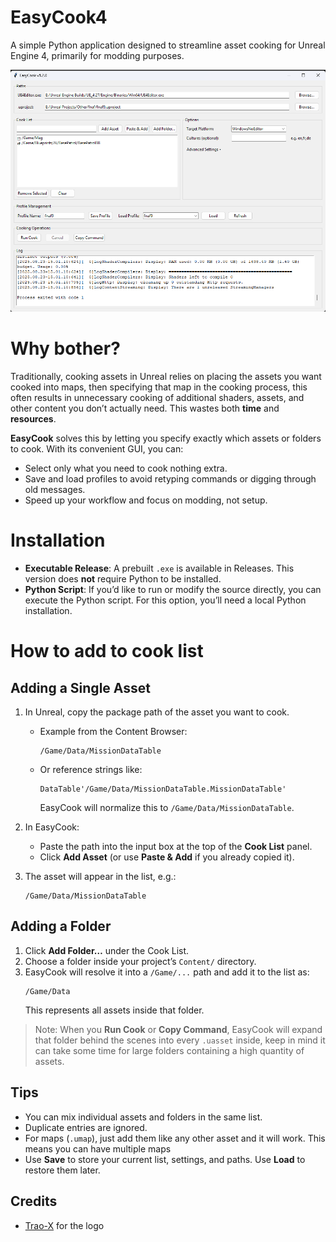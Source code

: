 # EasyCook4
A simple Python application designed to streamline asset cooking for Unreal Engine 4, primarily for modding purposes.

![preview](resources/preview.png)

# Why bother?
Traditionally, cooking assets in Unreal relies on placing the assets you want cooked into maps, then specifying that map in the cooking process, this often results in unnecessary cooking of additional shaders, assets, and other content you don’t actually need. This wastes both **time** and **resources**.

**EasyCook** solves this by letting you specify exactly which assets or folders to cook. With its convenient GUI, you can:
* Select only what you need to cook nothing extra.
* Save and load profiles to avoid retyping commands or digging through old messages.
* Speed up your workflow and focus on modding, not setup.

# Installation
* **Executable Release**: A prebuilt `.exe` is available in Releases. This version does **not** require Python to be installed.
* **Python Script**: If you’d like to run or modify the source directly, you can execute the Python script. For this option, you’ll need a local Python installation.

# How to add to cook list

## Adding a Single Asset

1. In Unreal, copy the package path of the asset you want to cook.
   * Example from the Content Browser:
     ```
     /Game/Data/MissionDataTable
     ```
   * Or reference strings like:
     ```
     DataTable'/Game/Data/MissionDataTable.MissionDataTable'
     ```
     EasyCook will normalize this to `/Game/Data/MissionDataTable`.

2. In EasyCook:
   * Paste the path into the input box at the top of the **Cook List** panel.
   * Click **Add Asset** (or use **Paste & Add** if you already copied it).

3. The asset will appear in the list, e.g.:
   ```
   /Game/Data/MissionDataTable
   ```

## Adding a Folder

1. Click **Add Folder…** under the Cook List.
2. Choose a folder inside your project’s `Content/` directory.
3. EasyCook will resolve it into a `/Game/...` path and add it to the list as:
   ```
   /Game/Data
   ```
   This represents all assets inside that folder.
> Note: When you **Run Cook** or **Copy Command**, EasyCook will expand that folder behind the scenes into every `.uasset` inside, keep in mind it can take some time for large folders containing a high quantity of assets.

## Tips
* You can mix individual assets and folders in the same list.
* Duplicate entries are ignored.
* For maps (`.umap`), just add them like any other asset and it will work. This means you can have multiple maps
* Use **Save** to store your current list, settings, and paths. Use **Load** to restore them later.

## Credits
- [Trao-X](https://github.com/Trao-X) for the logo 
